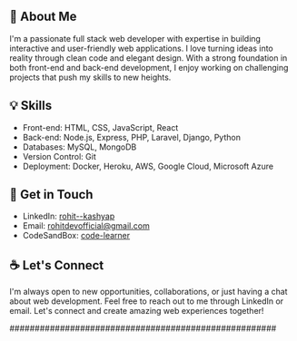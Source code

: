 ## :wave: About Me 
I'm a passionate full stack web developer with expertise in building interactive and user-friendly web applications. I love turning ideas into reality through clean code and elegant design. With a strong foundation in both front-end and back-end development, I enjoy working on challenging projects that push my skills to new heights.

## :bulb: Skills 
- Front-end: HTML, CSS, JavaScript, React
- Back-end: Node.js, Express, PHP, Laravel, Django, Python
- Databases: MySQL, MongoDB
- Version Control: Git
- Deployment: Docker, Heroku, AWS, Google Cloud, Microsoft Azure 

## 🤙 Get in Touch 
- LinkedIn: [rohit--kashyap](https://www.linkedin.com/in/rohit--kashyap/)
- Email: rohitdevofficial@gmail.com
- CodeSandBox: [code-learner](https://codesandbox.io/u/code-learner)
 
## :coffee: Let's Connect 
I'm always open to new opportunities, collaborations, or just having a chat about web development. Feel free to reach out to me through LinkedIn or email. Let's connect and create amazing web experiences together!

#####################################################















